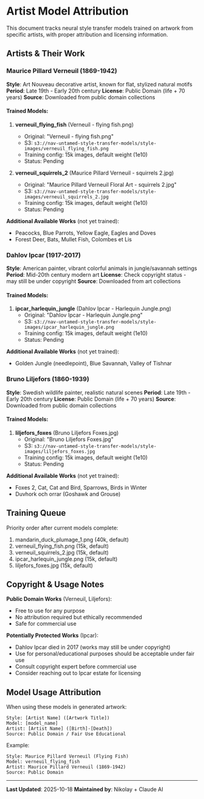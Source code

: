 # Artist Model Attribution

This document tracks neural style transfer models trained on artwork from specific artists, with proper attribution and licensing information.

## Artists & Their Work

### Maurice Pillard Verneuil (1869-1942)
**Style**: Art Nouveau decorative artist, known for flat, stylized natural motifs
**Period**: Late 19th - Early 20th century
**License**: Public Domain (life + 70 years)
**Source**: Downloaded from public domain collections

#### Trained Models:
1. **verneuil_flying_fish** (Verneuil - flying fish.png)
   - Original: "Verneuil - flying fish.png"
   - S3: `s3://nav-untamed-style-transfer-models/style-images/verneuil_flying_fish.png`
   - Training config: 15k images, default weight (1e10)
   - Status: Pending

2. **verneuil_squirrels_2** (Maurice Pillard Verneuil - squirrels 2.jpg)
   - Original: "Maurice Pillard Verneuil Floral Art - squirrels 2.jpg"
   - S3: `s3://nav-untamed-style-transfer-models/style-images/verneuil_squirrels_2.jpg`
   - Training config: 15k images, default weight (1e10)
   - Status: Pending

**Additional Available Works** (not yet trained):
- Peacocks, Blue Parrots, Yellow Eagle, Eagles and Doves
- Forest Deer, Bats, Mullet Fish, Colombes et Lis

### Dahlov Ipcar (1917-2017)
**Style**: American painter, vibrant colorful animals in jungle/savannah settings
**Period**: Mid-20th century modern art
**License**: Check copyright status - may still be under copyright
**Source**: Downloaded from art collections

#### Trained Models:
1. **ipcar_harlequin_jungle** (Dahlov Ipcar - Harlequin Jungle.png)
   - Original: "Dahlov Ipcar - Harlequin Jungle.png"
   - S3: `s3://nav-untamed-style-transfer-models/style-images/ipcar_harlequin_jungle.png`
   - Training config: 15k images, default weight (1e10)
   - Status: Pending

**Additional Available Works** (not yet trained):
- Golden Jungle (needlepoint), Blue Savannah, Valley of Tishnar

### Bruno Liljefors (1860-1939)
**Style**: Swedish wildlife painter, realistic natural scenes
**Period**: Late 19th - Early 20th century
**License**: Public Domain (life + 70 years)
**Source**: Downloaded from public domain collections

#### Trained Models:
1. **liljefors_foxes** (Bruno Liljefors Foxes.jpg)
   - Original: "Bruno Liljefors Foxes.jpg"
   - S3: `s3://nav-untamed-style-transfer-models/style-images/liljefors_foxes.jpg`
   - Training config: 15k images, default weight (1e10)
   - Status: Pending

**Additional Available Works** (not yet trained):
- Foxes 2, Cat, Cat and Bird, Sparrows, Birds in Winter
- Duvhork och orrar (Goshawk and Grouse)

## Training Queue

Priority order after current models complete:
1. mandarin_duck_plumage_1.png (40k, default)
2. verneuil_flying_fish.png (15k, default)
3. verneuil_squirrels_2.jpg (15k, default)
4. ipcar_harlequin_jungle.png (15k, default)
5. liljefors_foxes.jpg (15k, default)

## Copyright & Usage Notes

**Public Domain Works** (Verneuil, Liljefors):
- Free to use for any purpose
- No attribution required but ethically recommended
- Safe for commercial use

**Potentially Protected Works** (Ipcar):
- Dahlov Ipcar died in 2017 (works may still be under copyright)
- Use for personal/educational purposes should be acceptable under fair use
- Consult copyright expert before commercial use
- Consider reaching out to Ipcar estate for licensing

## Model Usage Attribution

When using these models in generated artwork:
```
Style: [Artist Name] ([Artwork Title])
Model: [model_name]
Artist: [Artist Name] ([Birth]-[Death])
Source: Public Domain / Fair Use Educational
```

Example:
```
Style: Maurice Pillard Verneuil (Flying Fish)
Model: verneuil_flying_fish
Artist: Maurice Pillard Verneuil (1869-1942)
Source: Public Domain
```

---

**Last Updated**: 2025-10-18
**Maintained by**: Nikolay + Claude AI
